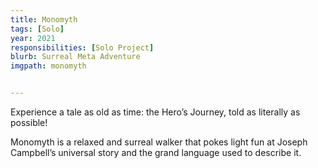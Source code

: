 ```yaml
---
title: Monomyth
tags: [Solo]
year: 2021
responsibilities: [Solo Project]
blurb: Surreal Meta Adventure
imgpath: monomyth


---
```


Experience a tale as old as time: the Hero’s Journey, told as literally as possible! 

Monomyth is a relaxed and surreal walker that pokes light fun at Joseph Campbell’s universal story and the grand language used to describe it.